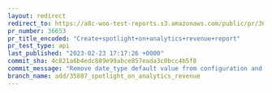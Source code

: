 ```yaml
---
layout: redirect
redirect_to: https://a8c-woo-test-reports.s3.amazonaws.com/public/pr/36653/api/index.html
pr_number: 36653
pr_title_encoded: "Create+spotlight+on+analytics+revenue+report"
pr_test_type: api
last_published: "2023-02-23 17:17:26 +0000"
commit_sha: 4c821a6b4edc889e99abce857eada3c0bcc4b5f8
commit_message: "Remove date_type default value from configuration and show tour only …"
branch_name: add/35887_spotlight_on_analytics_revenue
---
```


